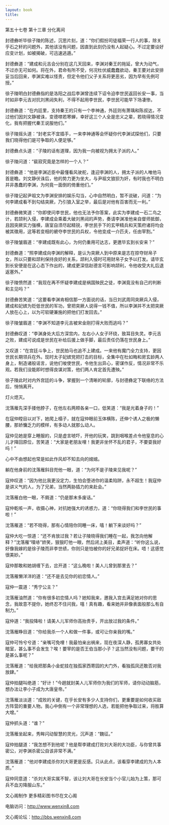 ```yaml
---
layout: book
title:
---
```

第五十七卷 第十三章 分化离间

封德彝听毕徐子陵的陈述，沉思片刻，道：“你们假扮司徒福荣一行人的事，除关乎石之轩的问题外，其他该没有问题，因直到此刻仍没有人起疑心。不过定要设好应变计划，如被揭破，可迅速逃遁。”

封德彝道：“建成和元吉会分别在这几天回来，李渊对秦王的拖延，曾大为动气，不过亦无可如何。将在外，君命有所不受，何况杜伏威蠢蠢欲动，秦王要对此安排妥当后回来，李渊实难以怪责，但定令他们父子关系将更恶劣，因为早有先例可授。”

徐子陵明白封德彝指的是洛阳之战后李渊曾连续下诏令迫李世民返回长安一事，当时如非李元吉对抗刘黑闼失利，不得不起用李世民，李世民可能早下场凄惨。

封德彝道：“在内廷里，支持秦王的只有一个李神通，外廷则有萧瑀和陈叔达，不过他们因刘文静被诛，变德噤若寒蝉，幸好这三个人全是忠义之辈，若晓得情况变化，我有把握代秦王说服他们。”

徐子陵摇头道：“封老实不宜插手，一来李神通等会怀疑你代李渊试探他们，只要我们晓得他们是可争取的人便足够。”

封德彝点头道：“子陵的话有道理，因为我一向被视为拥太子派的人。”

徐子陵问道：“裴寂究竟是怎样的一个人？”

封德彝道：“他是李渊近臣中最懂看风驶舵，逢迎李渊的人，拥太子派的人唯他马首是瞻。刘文静伏诛后，他的势力更为坐大，与尹祖文狼狈为奸，有时我也不明白并非愚蠢的李渊，为何竟一面倒的倚重他们。”

徐子陵记起尹祖文为李渊安排的娱乐勾当，心中自然明白，暂不说破，问道：“为何李建成看不到勾结突厥，乃引狼入室之举，最后是对他有百害而无一利。”

封德彝微笑道：“你即使问李世民，他也无法予你答案，此实为李建成一石二鸟之计，若颉利入侵，李建成会乘着大破刘黑闼的声势，奏请李渊准他亲自督师抵御，且因突厥实力强横，唐室自须尽起精锐，李世民手下的玄甲精兵和天策府诸将均会被其徵用，这等若变相的褫夺李世民的兵权，令他变成一介匹夫，任由宰割。”

徐子陵皱眉道：“李建成既有此心，为何仍重用可达志，更邀毕玄到长安来？”

封德彝道：“照李建成向李渊的解释，是认为突厥人到中原来是志在掠夺财帛子女，所以只要和颉利保持良好的关系，颉利入侵时可用财帛子女予以打发。请毕玄到长安便是在这心态下作出的，建成更深信赵德言可影响颉利，令他收受大礼后退返塞外。”

徐子陵愤然道：“我现在再不怀疑李建成是祸国殃民之徒，李渊竟没有自己的判断和主见吗？”

封德彝苦笑道：“这要看李渊肯相信那一方面说的话，当日刘武周同突厥兵入侵，建成和妃嫔为贬低世民的军功，曾把突厥人说得一钱不值，所以李渊并不太把突厥人放在心上，以为可软硬兼施的把他们打发回去。”

徐子陵皱眉道：“李渊不知道李元吉被宋金刚打得大败而逃吗？”

封德彝叹道：“李渊身处大后方深宫内，左右小人女子环绕，致耳目失灵。李元吉之败，建成可说成是世民在补给后援上做手脚，最后责任仍落在世民身上。”

又叹道：“在宫廷斗争上，世民拍马也追不上建成。一来他有魔门全力支持，更因世民长期领兵在外。现时太子妃嫔党把打击的目标，全集中在杜如晦和房玄龄两人身上，制造诸般谣言，说他们唆使世民，令他生出异心，密谋作反，情况非常不乐观。若我们没能即时想得良谋对策，他们两人肯定首先遭殃。”

徐子陵此时对内外宫廷的斗争，掌握到一个清晰的轮廓，与封德彝定下联络的方法后，悄悄离开。

灯火熄灭。

沈落雁先深手搂他脖子，在他左右两颊各亲一口，低笑道：“我是光着身子的！”

在寇仲瞠目以对下，她爬上榻子，就在寇仲眼前玉体横陈，还伸个诱人之极的懒腰，那娇慵乏力的模样，有多动人就那么动人。

寇仲见她是穿上睡服的，只是虚言唬吓，开他的玩笑，跳到咽喉差点令他窒息的心儿才降回原位，苦笑道：“大家是老朋友哩！我更非坐怀不乱的君子，不要耍我好吗！”

心中不由想起也常是如此作风却不知去向的婠婠。

躺在他身前的沈落雁斜目兜他一眼，道：“为何不是子陵来见我呢？”

寇仲叹道：“因为他比我更没定力，生怕会堕进你的温柔陷阱，永不超生！我寇仲是讲义气的人，为了兄弟，当然两胁插力的来赴会。”

沈落雁白他一眼，不屑道：“仍是那末多废话。”

寇仲乾咳一声，收摄心神，对抗她强大的诱惑力，道：“你晓得我们和李世民的事啦！”

沈落雁道：“若不晓得，那有心情陪你同睡一床，嘻！躺下来谈好吗？”

寇仲大吃一惊道：“还不肯放过我？若让子陵晓得我们睡在一起，我怎向他解释？”沈落雁“噗哧”娇笑，狠狠盯他一眼，然后闭上美目，柔声道：“听你这么说，好像我嫁的是徐子陵而非李世绩，你则只是怕被你的好兄弟捉奸在床。唔！这感觉很美妙。”

寇仲那敢和她胡缠下去，岔开道：“这么晚啦！美人儿曾到那里去？”

沈落雁懒洋洋的道：“还不是去见你的初恋情人。”

寇仲一震道：“秀宁公主？”

沈落雁油然道：“你有很多初恋情人吗？她知我来，邀我入宫去满足她对你的思念，我故意不提你，她终忍不住问我，嘻！真有趣，看来她并非像表面般那么有自制力。”

寇仲道：“我投降啦！请美人儿军师你高抬贵手，开出放过我的条件。”

沈落雁睁目道：“你给我杀一个人和做一件事，或可让你亲我的嘴。”

寇仲可怜兮兮道：“亲嘴可免哩！我最怕亲出祸来，现在夜深人静，孤男寡女共处暗室，甚么事不会发生？唉！要宰的是否王伯当那小子？这当然没有问题，要干的是甚么事呢？”

沈落雁道：“给我把那条小金蛇挂在独孤家西寄园的大门外，看独孤凤还敢否对我放肆。”

寇仲拍腿叫绝道：“好计！”今趟就封美人儿军师你为我们的军师，请你动动脑筋，想办法让李小子成为大唐皇帝。”

沈落雁淡淡道：“成败的关键，在乎长安有多少人支持你们，更重要是如何收买敌方阵营的重要人物。我心中倒有一个非常理想的人选，若能把他争取过来，将胜算大增。”

寇仲抓头道：“谁？”

沈落雁坐起来，秀眸闪动智慧的灵光，沉声道：“魏征。”

寇仲拍腿道：“我怎想不到他呢？他是帮李建成打败刘大哥的大功臣，与你曾共事密公，对李渊杀密公自该非常不满。”

沈落雁道：“他对李建成杀你刘大哥更是反感。只从此点，该看穿李建成的为人本质。”

寇仲同意道：“杀刘大哥实属不智，该让刘大哥在长安当个小官儿始为上策，那可兵不血刃降服山东。”

文心阁制作 更多精彩图书尽在文心阁

电脑访问：http://www.wenxin8.com

文心阁论坛：http://bbs.wenxin8.com